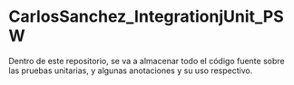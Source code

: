 # CarlosSanchez_IntegrationjUnit_PSW
Dentro de este repositorio, se va a almacenar todo el código fuente sobre las pruebas unitarias, y algunas anotaciones y su uso respectivo.
